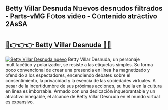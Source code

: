 ## Betty Villar Desnuda N𝚞𝚎vos desn𝚞dos filtr𝚊dos - Parts-vMG F𝚘tos vid𝚎o - C𝚘ntenido atr𝚊ctivo 2AsSA

# <h2><a href="http://mb0o213.tromn.icu/?c=Betty+Villar+Desnuda">🔗👉👉👉 Betty Villar Desnuda 🔗🔗</a></h2>

[![Betty Villar Desnuda nuevo](https://i.imgur.com/pEAQMta.gif)](http://mb0o213.tromn.icu/?c=Betty+Villar+Desnuda)
Betty Villar Desnuda, un personaje multifacético y polarizador, se resiste a las etiquetas simples. Su forma poco convencional de crear una presencia en línea ha magnetizado y ofendido a los espectadores, encendiendo debates sobre el consentimiento, la privacidad y la esencia de las sociedades virtuales. A pesar de la incertidumbre de sus próximas acciones, su huella en la cultura en línea es imborrable. Armado con una dedicación inquebrantable y un atractivo innegable, el alcance de Betty Villar Desnuda en el mundo virtual es expansivo.
